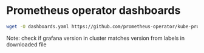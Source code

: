 # Prometheus operator dashboards

```sh
wget -O dashboards.yaml https://github.com/prometheus-operator/kube-prometheus/raw/main/manifests/grafana-dashboardDefinitions.yaml
```

Note: check if grafana version in cluster matches version from labels in downloaded file
